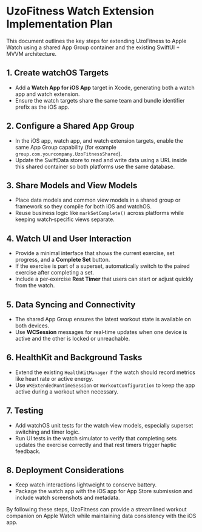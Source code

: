# UzoFitness Watch Extension Implementation Plan

This document outlines the key steps for extending UzoFitness to Apple Watch using a shared App Group container and the existing SwiftUI + MVVM architecture.

## 1. Create watchOS Targets
- Add a **Watch App for iOS App** target in Xcode, generating both a watch app and watch extension.
- Ensure the watch targets share the same team and bundle identifier prefix as the iOS app.

## 2. Configure a Shared App Group
- In the iOS app, watch app, and watch extension targets, enable the same App Group capability (for example `group.com.yourcompany.UzoFitnessShared`).
- Update the SwiftData store to read and write data using a URL inside this shared container so both platforms use the same database.

## 3. Share Models and View Models
- Place data models and common view models in a shared group or framework so they compile for both iOS and watchOS.
- Reuse business logic like `markSetComplete()` across platforms while keeping watch‑specific views separate.

## 4. Watch UI and User Interaction
- Provide a minimal interface that shows the current exercise, set progress, and a **Complete Set** button.
- If the exercise is part of a superset, automatically switch to the paired exercise after completing a set.
- Include a per‑exercise **Rest Timer** that users can start or adjust quickly from the watch.

## 5. Data Syncing and Connectivity
- The shared App Group ensures the latest workout state is available on both devices.
- Use **WCSession** messages for real‑time updates when one device is active and the other is locked or unreachable.

## 6. HealthKit and Background Tasks
- Extend the existing `HealthKitManager` if the watch should record metrics like heart rate or active energy.
- Use `WKExtendedRuntimeSession` or `WorkoutConfiguration` to keep the app active during a workout when necessary.

## 7. Testing
- Add watchOS unit tests for the watch view models, especially superset switching and timer logic.
- Run UI tests in the watch simulator to verify that completing sets updates the exercise correctly and that rest timers trigger haptic feedback.

## 8. Deployment Considerations
- Keep watch interactions lightweight to conserve battery.
- Package the watch app with the iOS app for App Store submission and include watch screenshots and metadata.

By following these steps, UzoFitness can provide a streamlined workout companion on Apple Watch while maintaining data consistency with the iOS app.
